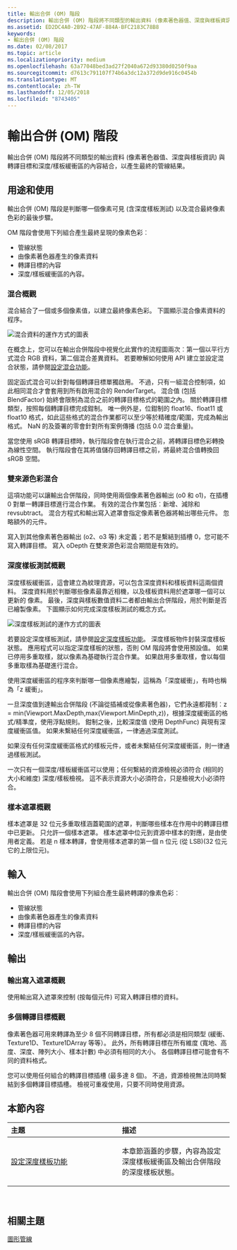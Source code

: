 ```yaml
---
title: 輸出合併 (OM) 階段
description: 輸出合併 (OM) 階段將不同類型的輸出資料 (像素著色器值、深度與樣板資訊) 與轉譯目標和深度/樣板緩衝區的內容結合，以產生最終的管線結果。
ms.assetid: ED2DC4A0-2B92-47AF-884A-BFC2183C78B8
keywords:
- 輸出合併 (OM) 階段
ms.date: 02/08/2017
ms.topic: article
ms.localizationpriority: medium
ms.openlocfilehash: 63a77048bed3ad27f2040a672d93380d0250f9aa
ms.sourcegitcommit: d7613c791107f74b6a3dc12a372d9de916c0454b
ms.translationtype: MT
ms.contentlocale: zh-TW
ms.lasthandoff: 12/05/2018
ms.locfileid: "8743405"
---
```

# <a name="output-merger-om-stage"></a>輸出合併 (OM) 階段


輸出合併 (OM) 階段將不同類型的輸出資料 (像素著色器值、深度與樣板資訊) 與轉譯目標和深度/樣板緩衝區的內容結合，以產生最終的管線結果。

## <a name="span-idpurpose-and-usesspanspan-idpurpose-and-usesspanspan-idpurpose-and-usesspanpurpose-and-uses"></a><span id="Purpose-and-uses"></span><span id="purpose-and-uses"></span><span id="PURPOSE-AND-USES"></span>用途和使用


輸出合併 (OM) 階段是判斷哪一個像素可見 (含深度樣板測試) 以及混合最終像素色彩的最後步驟。

OM 階段會使用下列組合產生最終呈現的像素色彩︰

-   管線狀態
-   由像素著色器產生的像素資料
-   轉譯目標的內容
-   深度/樣板緩衝區的內容。

### <a name="span-idblending-overviewspanspan-idblending-overviewspanspan-idblending-overviewspanblending-overview"></a><span id="Blending-overview"></span><span id="blending-overview"></span><span id="BLENDING-OVERVIEW"></span>混合概觀

混合結合了一個或多個像素值，以建立最終像素色彩。 下圖顯示混合像素資料的程序。

![混合資料的運作方式的圖表](images/d3d10-blend-state.png)

在概念上，您可以在輸出合併階段中視覺化此實作的流程圖兩次︰第一個以平行方式混合 RGB 資料，第二個混合差異資料。 若要瞭解如何使用 API 建立並設定混合狀態，請參閱[設定混合功能](https://msdn.microsoft.com/library/windows/desktop/bb205072)。

固定函式混合可以針對每個轉譯目標單獨啟用。 不過，只有一組混合控制項，如此相同混合才會套用到所有啟用混合的 RenderTarget。 混合值 (包括 BlendFactor) 始終會限制為混合之前的轉譯目標格式的範圍之內。 關於轉譯目標類型，按照每個轉譯目標完成鉗制。 唯一例外是，位鉗制的 float16、float11 或 float10 格式，如此這些格式的混合作業都可以至少等於精確度/範圍，完成為輸出格式。 NaN 的及簽署的零會針對所有案例傳播 (包括 0.0 混合重量)。

當您使用 sRGB 轉譯目標時，執行階段會在執行混合之前，將轉譯目標色彩轉換為線性空間。 執行階段會在其將值儲存回轉譯目標之前，將最終混合值轉換回 sRGB 空間。

### <a name="span-iddual-source-color-blendingspanspan-iddual-source-color-blendingspanspan-iddual-source-color-blendingspandual-source-color-blending"></a><span id="Dual-source-color-blending"></span><span id="dual-source-color-blending"></span><span id="DUAL-SOURCE-COLOR-BLENDING"></span>雙來源色彩混合

這項功能可以讓輸出合併階段，同時使用兩個像素著色器輸出 (o0 和 o1)，在插槽 0 對單一轉譯目標進行混合作業。 有效的混合作業包括︰新增、減除和 revsubtract。 混合方程式和輸出寫入遮罩會指定像素著色器將輸出哪些元件。 忽略額外的元件。

寫入到其他像素著色器輸出 (o2、o3 等) 未定義；若不是繫結到插槽 0，您可能不寫入轉譯目標。 寫入 oDepth 在雙來源色彩混合期間是有效的。

### <a name="span-iddepth-stencil-testspanspan-iddepth-stencil-testspanspan-iddepth-stencil-testspandepth-stencil-testing-overview"></a><span id="Depth-Stencil-Test"></span><span id="depth-stencil-test"></span><span id="DEPTH-STENCIL-TEST"></span>深度樣板測試概觀

深度樣板緩衝區，這會建立為紋理資源，可以包含深度資料和樣板資料這兩個資料。 深度資料用於判斷哪些像素最靠近相機，以及樣板資料用於遮罩哪一個可以更新的
像素。 最後，深度與樣板數值資料二者都由輸出合併階段，用於判斷是否已繪製像素。 下圖顯示如何完成深度樣板測試的概念方式。

![深度樣板測試的運作方式的圖表](images/d3d10-depth-stencil-test.png)

若要設定深度樣板測試，請參閱[設定深度樣板功能](configuring-depth-stencil-functionality.md)。 深度樣板物件封裝深度樣板狀態。 應用程式可以指定深度樣板的狀態，否則 OM 階段將會使用預設值。 如果已停用多重取樣，就以像素為基礎執行混合作業。 如果啟用多重取樣，會以每個多重取樣為基礎進行混合。

使用深度緩衝區的程序來判斷哪一個像素應繪製，這稱為「深度緩衝」，有時也稱為「z 緩衝」。

一旦深度值到達輸出合併階段 (不論從插補或從像素著色器)，它們永遠都箝制︰z = min(Viewport.MaxDepth,max(Viewport.MinDepth,z))，根據深度緩衝區的格式/精準度，使用浮點規則。 鉗制之後，比較深度值 (使用 DepthFunc) 與現有深度緩衝區值。 如果未繫結任何深度緩衝區，一律通過深度測試。

如果沒有任何深度緩衝區格式的樣板元件，或者未繫結任何深度緩衝區，則一律通過樣板測試。

一次只有一個深度/樣板緩衝區可以使用；任何繫結的資源檢視必須符合 (相同的大小和維度) 深度/樣板檢視。 這不表示資源大小必須符合，只是檢視大小必須符合。

### <a name="span-idsample-maskspanspan-idsample-maskspanspan-idsample-maskspansample-mask-overview"></a><span id="Sample-Mask"></span><span id="sample-mask"></span><span id="SAMPLE-MASK"></span>樣本遮罩概觀

樣本遮罩是 32 位元多重取樣涵蓋範圍的遮罩，判斷哪些樣本在作用中的轉譯目標中已更新。 只允許一個樣本遮罩。 樣本遮罩中位元到資源中樣本的對應，是由使用者定義。 若是 n 樣本轉譯，會使用樣本遮罩的第一個 n 位元 (從 LSB)(32 位元它的上限位元)。

## <a name="span-idinputspanspan-idinputspanspan-idinputspaninput"></a><span id="Input"></span><span id="input"></span><span id="INPUT"></span>輸入


輸出合併 (OM) 階段會使用下列組合產生最終轉譯的像素色彩︰

-   管線狀態
-   由像素著色器產生的像素資料
-   轉譯目標的內容
-   深度/樣板緩衝區的內容。

## <a name="span-idoutputspanspan-idoutputspanspan-idoutputspanoutput"></a><span id="Output"></span><span id="output"></span><span id="OUTPUT"></span>輸出


### <a name="span-idoutput-write-mask-overviewspanspan-idoutput-write-mask-overviewspanspan-idoutput-write-mask-overviewspanoutput-write-mask-overview"></a><span id="Output-write-mask-overview"></span><span id="output-write-mask-overview"></span><span id="OUTPUT-WRITE-MASK-OVERVIEW"></span>輸出寫入遮罩概觀

使用輸出寫入遮罩來控制 (按每個元件) 可寫入轉譯目標的資料。

### <a name="span-idmultiple-render-targets-overviewspanspan-idmultiple-render-targets-overviewspanspan-idmultiple-render-targets-overviewspanmultiple-render-targets-overview"></a><span id="Multiple-render-targets-overview"></span><span id="multiple-render-targets-overview"></span><span id="MULTIPLE-RENDER-TARGETS-OVERVIEW"></span>多個轉譯目標概觀

像素著色器可用來轉譯為至少 8 個不同轉譯目標，所有都必須是相同類型 (緩衝、Texture1D、Texture1DArray 等等）。 此外，所有轉譯目標在所有維度 (寬地、高度、深度、陣列大小、樣本計數) 中必須有相同的大小。 各個轉譯目標可能會有不同的資料格式。

您可以使用任何組合的轉譯目標插槽 (最多達 8 個)。 不過，資源檢視無法同時繫結到多個轉譯目標插槽。 檢視可重複使用，只要不同時使用資源。

## <a name="span-idin-this-sectionspanin-this-section"></a><span id="in-this-section"></span>本節內容


<table>
<colgroup>
<col width="50%" />
<col width="50%" />
</colgroup>
<thead>
<tr class="header">
<th align="left">主題</th>
<th align="left">描述</th>
</tr>
</thead>
<tbody>
<tr class="odd">
<td align="left"><p><a href="configuring-depth-stencil-functionality.md">設定深度樣板功能</a></p></td>
<td align="left"><p>本章節涵蓋的步驟，內容為設定深度樣板緩衝區及輸出合併階段的深度樣板狀態。</p></td>
</tr>
</tbody>
</table>

 

## <a name="span-idrelated-topicsspanrelated-topics"></a><span id="related-topics"></span>相關主題


[圖形管線](graphics-pipeline.md)

 

 




